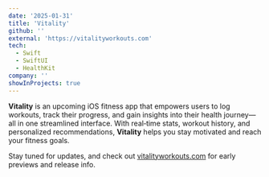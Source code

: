 ```yaml
---
date: '2025-01-31'
title: 'Vitality'
github: ''
external: 'https://vitalityworkouts.com'
tech:
  - Swift
  - SwiftUI
  - HealthKit
company: ''
showInProjects: true
---
```


**Vitality** is an upcoming iOS fitness app that empowers users to log workouts, track their progress, and gain insights into their health journey—all in one streamlined interface. With real‐time stats, workout history, and personalized recommendations, **Vitality** helps you stay motivated and reach your fitness goals.

Stay tuned for updates, and check out [vitalityworkouts.com](https://vitalityworkouts.com) for early previews and release info.
